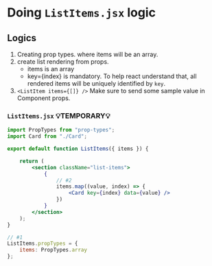 # Doing `ListItems.jsx` logic

## Logics

1. Creating prop types. where items will be an array.
2. create list rendering from props.
    - items is an array
    - key={index} is mandatory. To help react understand that, all rendered items will be uniquely identified by `key`.
3. `<ListItem items={[]} />` Make sure to send some sample value in Component props.

### `ListItems.jsx` 💡TEMPORARY💡

```jsx
import PropTypes from "prop-types";
import Card from "./Card";

export default function ListItems({ items }) { 

    return (
        <section className="list-items">
            {
                // #2 
                items.map((value, index) => {
                    <Card key={index} data={value} />
                })
            }
        </section>
    );
}

// #1
ListItems.propTypes = {
    items: PropTypes.array
};
```
